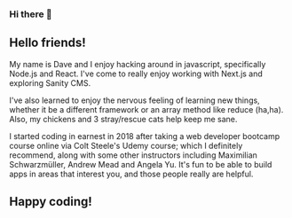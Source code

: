 ### Hi there 👋

<!--
**cassette88/cassette88** is a ✨ _special_ ✨ repository because its `README.md` (this file) appears on your GitHub profile.

Here are some ideas to get you started:

- 🔭 I’m currently working on ...
- 🌱 I’m currently learning ...
- 👯 I’m looking to collaborate on ...
- 🤔 I’m looking for help with ...
- 💬 Ask me about ...
- 📫 How to reach me: ...
- 😄 Pronouns: ...
- ⚡ Fun fact: ...
-->
## Hello friends!

My name is Dave and I enjoy hacking around in javascript, specifically Node.js and React. I've come to really enjoy working with Next.js and exploring Sanity CMS. 

I've also learned to enjoy the nervous feeling of learning new things, whether it be a different framework or an array method like reduce (ha,ha). Also, my chickens and 3 stray/rescue cats help keep me sane.

I started coding in earnest in 2018 after taking a web developer bootcamp course online via Colt Steele's Udemy course; which I definitely recommend, along with some other instructors including Maximilian Schwarzmüller, Andrew Mead and Angela Yu. It's fun to be able to build apps in areas that interest you, and those people really are helpful. 

## Happy coding! 
